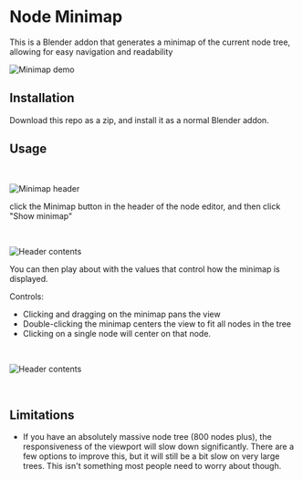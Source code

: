 # Node Minimap
This is a Blender addon that generates a minimap of the current node tree, allowing for easy navigation and readability

![Minimap demo](https://thumbs.gfycat.com/ColdMinorBoa-size_restricted.gif)

## Installation

Download this repo as a zip, and install it as a normal Blender addon.


## Usage

<br> 

![Minimap header](https://i.ibb.co/hZ4Tpyc/image.png)


click the Minimap button in the header of the node editor, and then click "Show minimap"

<br> 

![Header contents](https://i.ibb.co/C62vKQd/image.png)

You can then play about with the values that control how the minimap is displayed.

Controls:
* Clicking and dragging on the minimap pans the view
* Double-clicking the minimap centers the view to fit all nodes in the tree
* Clicking on a single node will center on that node.

<br> 

![Header contents](https://thumbs.gfycat.com/HastyHelpfulAphid-size_restricted.gif)

<br> 

## Limitations
* If you have an absolutely massive node tree (800 nodes plus), the responsiveness of the viewport will slow down significantly. There are a few options to improve this, but it will still be a bit slow on very large trees. This isn't something most people need to worry about though.

